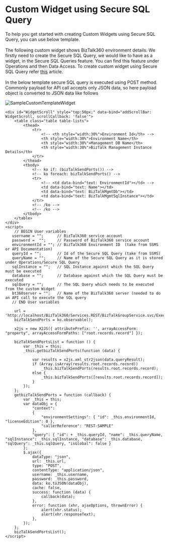 # Custom Widget using Secure SQL Query

To help you get started with creating Custom Widgets using Secure SQL Query, you can use below template.<br /><br />
The following custom widget shows BizTalk360 environment details. We firstly need to create the Secure SQL Query, we would like to have as a widget, in the Secure SQL Queries feature. You can find this feature under Operations and then Data Access. To create custom widget using Secure SQL Query refer [this](https://docs.biztalk360.com/docs/creating-a-custom-widget-for-executing-secure-sql-queries) article.<br /><br />
In the below template secure SQL query is executed using POST method. Commonly payload for API call accepts only JSON data, so here payload object is converted to JSON data like follows

![SampleCustomTemplateWidget](https://github.com/biztalk360/Custom-Widgets/Kovai.BizTalk360.SampleCustomWidgets/Images/SampleCustomTemplateWidget.png)

```
<div id="WidgetScroll" style="top:50px;" data-bind="addScrollBar: WidgetScroll, scrollCallback: 'false'">
    <table class="table table-lists">
        <thead>
            <tr>
                <!-- <th style="width:30%">Environment Id</th> -->
                <th style="width:30%">Environment Name</th>
                <th style="width:30%">Management DB Name</th>
                <th style="width:30%">BizTalk Management Instance Details</th>
            </tr>
        </thead>
        <tbody>
            <!-- ko if: (bizTalkSendPorts()) -->
            <!-- ko foreach: bizTalkSendPorts() -->
            <tr>                
                <!-- <td data-bind="text: EnvironmentId"></td> -->
                <td data-bind="text: Name"></td>
                <td data-bind="text: BizTalkMgmtDb"></td>
                <td data-bind="text: BizTalkMgmtSqlInstance"></td>
            </tr>
            <!-- /ko -->
            <!-- /ko -->
        </tbody>
    </table>
</div>
<script>
    // BEGIN User variables
   username = "";      // BizTalk360 service account
   password =  "";     // Password of BizTalk360 service account
   environmentId = ""; // BizTalk360 Environment ID  (take from SSMS or API Documentation)
   queryId = "";       // Id of the Secure SQL Query (take from SSMS)
   queryName = "";     // Name of the Secure SQL Query as it is stored under Operations/Secure SQL Query
   sqlInstance = "";   // SQL Instance against which the SQL Query must be executed
   database = "";      // Database against which the SQL Query must be executed
   sqlQuery = "";      // The SQL Query which needs to be executed from the custom Widget
   bt360server = "";   // Name of the BizTalk360 server (needed to do an API call to execute the SQL query
   // END User variables

    url = 'http://localhost/BizTalk360/Services.REST/BizTalkGroupService.svc/ExecuteCustomSQLQuery';
    bizTalkSendPorts = ko.observable();

    x2js = new X2JS({ attributePrefix: '', arrayAccessForm: "property", arrayAccessFormPaths: ["root.records.record"] });

    bizTalkSendPortsList = function () {
        var _this = this;
        _this.getbizTalkSendPorts(function (data) {

            var results = x2js.xml_str2json(data.queryResult);
            if (Array.isArray(results.root.records.record))
                _this.bizTalkSendPorts(results.root.records.record);
            else {
                _this.bizTalkSendPorts([results.root.records.record]);
            }
        });
    };
    getbizTalkSendPorts = function (callback) {
        var _this = this;
        var dataObj = {
            "context":
            {
                "environmentSettings": { "id": _this.environmentId, "licenseEdition": 0 },
                "callerReference": "REST-SAMPLE"
            },
            "query": { "id": + _this.queryId, "name": _this.queryName, "sqlInstance": _this.sqlInstance, "database": _this.database, "sqlQuery": _this.sqlQuery, "isGlobal": false }
        };        
        $.ajax({
            dataType: "json",
            url: _this.url,
            type: "POST",
            contentType: "application/json",
            username: _this.username,
            password: _this.password,
            data: ko.toJSON(dataObj),
            cache: false,
            success: function (data) {
                callback(data);
            },
            error: function (xhr, ajaxOptions, thrownError) {
                alert(xhr.status);
                alert(xhr.responseText);
            },
        });
    };
    bizTalkSendPortsList();
</script>
```
